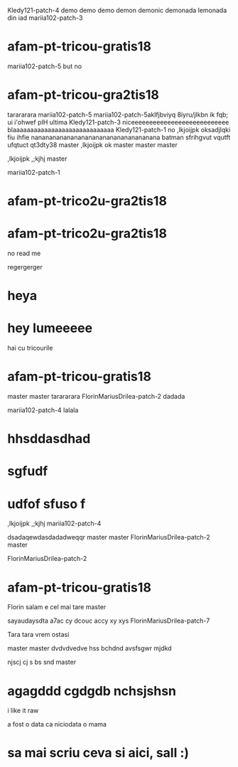  Kledy121-patch-4
demo
demo demo demon demonic demonada lemonada din iad
mariia102-patch-3
# afam-pt-tricou-gratis18
 mariia102-patch-5 but no 
# afam-pt-tricou-gra2tis18
tarararara mariia102-patch-5
mariia102-patch-5aklfjbviyq 8iyru/jlkbn ik  fqb; ui   i'ohwef pIH
ultima
 Kledy121-patch-3
niceeeeeeeeeeeeeeeeeeeeeeeeeee
blaaaaaaaaaaaaaaaaaaaaaaaaaaaaa
Kledy121-patch-1
no
,lkjoijpk oksadjlqki fiu ihfie
nananananananananananananananananana batman 
sfrihgvut vqutft ufqtuct qt3dty38
 master
,lkjoijpk ok
 master
master
master

,lkjoijpk
,;kjhj
 master

 mariia102-patch-1
# afam-pt-trico2u-gra2tis18

# afam-pt-trico2u-gra2tis18
no read me 










regergerger
# heya

# hey lumeeeee





hai cu tricourile



# afam-pt-tricou-gratis18
master
master
tarararara
FlorinMariusDrilea-patch-2
dadada

 mariia102-patch-4
lalala








# hhsddasdhad 
# sgfudf 
# udfof sfuso f


,lkjoijpk
,;kjhj
 mariia102-patch-4

dsadaqewdasdadadweqqr master
master
FlorinMariusDrilea-patch-2
master


FlorinMariusDrilea-patch-2
# afam-pt-tricou-gratis18
Florin salam e cel mai tare
master

 sayaudaysdta a7ac cy dcouc accy xy xys
FlorinMariusDrilea-patch-7

Tara tara vrem ostasi

master
 master
 dvdvdvedve
 hss bchdnd avsfsgwr mjdkd

njscj cj s bs snd
master





# agagddd  cgdgdb nchsjshsn




i like it raw 

a fost o data ca niciodata o mama 







# sa mai scriu ceva si aici, sall :)
